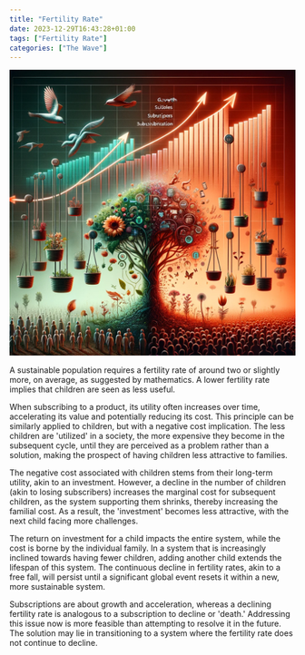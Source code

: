 ```yaml
---
title: "Fertility Rate"
date: 2023-12-29T16:43:28+01:00
tags: ["Fertility Rate"]
categories: ["The Wave"]
---
```

![Fertility Rate](fertility-rate.png)

A sustainable population requires a fertility rate of around two or slightly more, on average, as suggested by mathematics. A lower fertility rate implies that children are seen as less useful.

When subscribing to a product, its utility often increases over time, accelerating its value and potentially reducing its cost. This principle can be similarly applied to children, but with a negative cost implication. The less children are 'utilized' in a society, the more expensive they become in the subsequent cycle, until they are perceived as a problem rather than a solution, making the prospect of having children less attractive to families.

The negative cost associated with children stems from their long-term utility, akin to an investment. However, a decline in the number of children (akin to losing subscribers) increases the marginal cost for subsequent children, as the system supporting them shrinks, thereby increasing the familial cost. As a result, the 'investment' becomes less attractive, with the next child facing more challenges.

The return on investment for a child impacts the entire system, while the cost is borne by the individual family. In a system that is increasingly inclined towards having fewer children, adding another child extends the lifespan of this system. The continuous decline in fertility rates, akin to a free fall, will persist until a significant global event resets it within a new, more sustainable system.

Subscriptions are about growth and acceleration, whereas a declining fertility rate is analogous to a subscription to decline or 'death.' Addressing this issue now is more feasible than attempting to resolve it in the future. The solution may lie in transitioning to a system where the fertility rate does not continue to decline.

